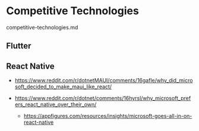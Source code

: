 # Competitive Technologies

competitive-technologies.md

## Flutter

## React Native

*   https://www.reddit.com/r/dotnetMAUI/comments/16gafle/why_did_microsoft_decided_to_make_maui_like_react/

*   https://www.reddit.com/r/dotnet/comments/16hyrsl/why_microsoft_prefers_react_native_over_their_own/

    *   https://appfigures.com/resources/insights/microsoft-goes-all-in-on-react-native

    